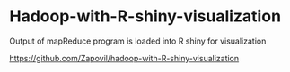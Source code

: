 # Hadoop-with-R-shiny-visualization
Output of mapReduce program is loaded into R shiny for visualization 

https://github.com/Zapovil/hadoop-with-R-shiny-visualization
